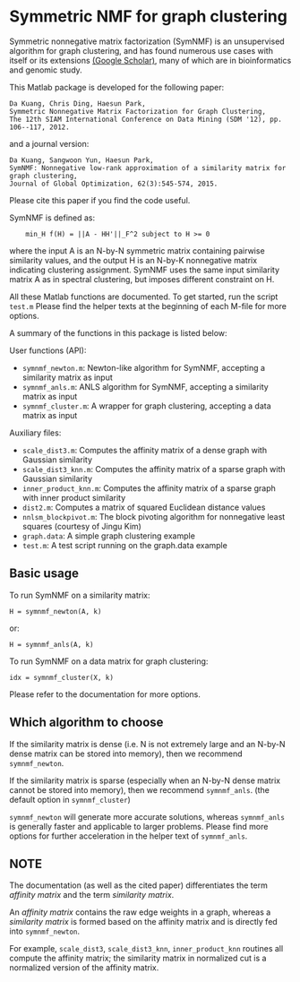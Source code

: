 # Symmetric NMF for graph clustering

Symmetric nonnegative matrix factorization (SymNMF) is an unsupervised algorithm for graph clustering, and has found numerous use cases with itself or its extensions [(Google Scholar)](https://scholar.google.com/scholar?oi=bibs&hl=en&cites=5171938689932689716), many of which are in bioinformatics and genomic study.

This Matlab package is developed for the following paper:
```
Da Kuang, Chris Ding, Haesun Park,
Symmetric Nonnegative Matrix Factorization for Graph Clustering,
The 12th SIAM International Conference on Data Mining (SDM '12), pp. 106--117, 2012.
```
and a journal version:
```
Da Kuang, Sangwoon Yun, Haesun Park,
SymNMF: Nonnegative low-rank approximation of a similarity matrix for graph clustering,
Journal of Global Optimization, 62(3):545-574, 2015.
```
Please cite this paper if you find the code useful.

SymNMF is defined as:
```
    min_H f(H) = ||A - HH'||_F^2 subject to H >= 0
```
where the input A is an N-by-N symmetric matrix containing pairwise similarity values, and the output H is an N-by-K nonnegative matrix indicating clustering assignment. SymNMF uses the same input similarity matrix A as in spectral clustering, but imposes different constraint on H.

All these Matlab functions are documented. To get started, run the script `test.m` Please find the helper texts at the beginning of each M-file for more options.

A summary of the functions in this package is listed below:

User functions (API):
* `symnmf_newton.m`: Newton-like algorithm for SymNMF, accepting a similarity matrix as input
* `symnmf_anls.m`: ANLS algorithm for SymNMF, accepting a similarity matrix as input
* `symnmf_cluster.m`: A wrapper for graph clustering, accepting a data matrix as input

Auxiliary files:
* `scale_dist3.m`: Computes the affinity matrix of a dense graph with Gaussian similarity
* `scale_dist3_knn.m`: Computes the affinity matrix of a sparse graph with Gaussian similarity
* `inner_product_knn.m`: Computes the affinity matrix of a sparse graph with inner product similarity
* `dist2.m`: Computes a matrix of squared Euclidean distance values
* `nnlsm_blockpivot.m`: The block pivoting algorithm for nonnegative least squares (courtesy of Jingu Kim)
* `graph.data`: A simple graph clustering example
* `test.m`: A test script running on the graph.data example

## Basic usage

To run SymNMF on a similarity matrix:
```
H = symnmf_newton(A, k)
```
or:
```
H = symnmf_anls(A, k)
```
To run SymNMF on a data matrix for graph clustering:
```
idx = symnmf_cluster(X, k)
```
Please refer to the documentation for more options. 

## Which algorithm to choose

If the similarity matrix is dense (i.e. N is not extremely large and an N-by-N dense matrix can be stored into memory), then we recommend `symnmf_newton`.

If the similarity matrix is sparse (especially when an N-by-N dense matrix cannot be stored into memory), then we recommend `symnmf_anls`. (the default option in `symnmf_cluster`)

`symnmf_newton` will generate more accurate solutions, whereas `symnmf_anls` is generally faster and applicable to larger problems. Please find more options for further acceleration in the helper text of `symnmf_anls`.

## NOTE

The documentation (as well as the cited paper) differentiates the term *affinity matrix* and the term *similarity matrix*.

An *affinity matrix* contains the raw edge weights in a graph, whereas a *similarity matrix* is formed based on the affinity matrix and is directly fed into `symnmf_newton`.

For example, `scale_dist3`, `scale_dist3_knn`, `inner_product_knn` routines all compute the affinity matrix; the similarity matrix in normalized cut is a normalized version of the affinity matrix.
